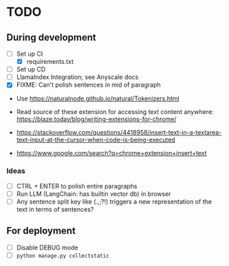 # TODO

## During development

- [ ] Set up CI
  - [x] requirements.txt
- [ ] Set up CD
- [ ] LlamaIndex Integration; see Anyscale docs
- [x] FIXME: Can't polish sentences in mid of paragraph
- Use https://naturalnode.github.io/natural/Tokenizers.html

- Read source of these extension for accessing text content anywhere: https://blaze.today/blog/writing-extensions-for-chrome/
- https://stackoverflow.com/questions/4418958/insert-text-in-a-textarea-text-input-at-the-cursor-when-code-is-being-executed
- https://www.google.com/search?q=chrome+extension+insert+text

### Ideas

- [ ] CTRL + ENTER to polish entire paragraphs
- [ ] Run LLM (LangChain: has builtin vector db) in browser
- [ ] Any sentence split key like (.,;?!) triggers a new representation of the text in terms of sentences?

## For deployment

- [ ] Disable DEBUG mode
- [ ] `python manage.py collectstatic`